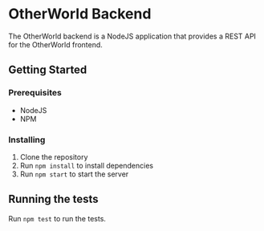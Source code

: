 # OtherWorld Backend

The OtherWorld backend is a NodeJS application that provides a REST API for the OtherWorld frontend. 

## Getting Started

### Prerequisites

* NodeJS
* NPM

### Installing

1. Clone the repository
2. Run `npm install` to install dependencies
3. Run `npm start` to start the server

## Running the tests

Run `npm test` to run the tests.